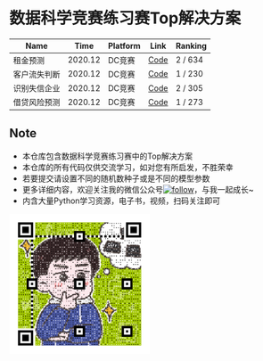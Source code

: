 # 数据科学竞赛练习赛Top解决方案

| Name                       | Time |Platform | Link | Ranking |
| -------------------------- | ------ | ------- | ------- |------- |
| 租金预测      | 2020.12| DC竞赛|[Code]()                                    |    2 / 634 |
| 客户流失判断      | 2020.12| DC竞赛|[Code](https://github.com/librauee/PracticeCompetition/tree/master/customer_churn_judgement)                                    |   1 / 230 |
| 识别失信企业      | 2020.12| DC竞赛|[Code](https://github.com/librauee/PracticeCompetition/tree/master/dishonest_enterprise)    | 2 / 305 |
| 借贷风险预测      | 2020.12 | DC竞赛|[Code](https://github.com/librauee/PracticeCompetition/tree/master/loan_risk_forecast)     |1 / 273 |


## Note

* 本仓库包含数据科学竞赛练习赛中的Top解决方案
* 本仓库的所有代码仅供交流学习，如对您有所启发，不胜荣幸
* 若要提交请设置不同的随机数种子或是不同的模型参数
* 更多详细内容，欢迎关注我的微信公众号[![follow](https://img.shields.io/badge/老肥-码码码-brightgreen.svg)](https://mp.weixin.qq.com/mp/profile_ext?action=home&__biz=MzkyMTAwMjQ4NA==&scene=124#wechat_redirect)，与我一起成长~
* 内含大量Python学习资源，电子书，视频，扫码关注即可
<img src="https://github.com/librauee/GJJDKYC/blob/master/vx_qrcode.png" width = "50%" height = "50%" div align=center />
